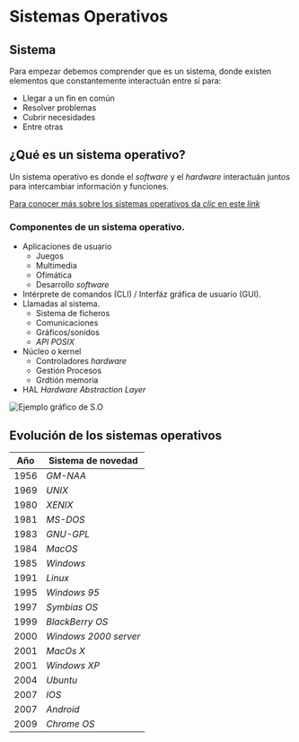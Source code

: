 # Sistemas Operativos

## Sistema 
Para empezar debemos comprender que es un sistema, donde existen elementos que constantemente interactuán entre sí para:
- Llegar a un fin en común
- Resolver problemas
- Cubrir necesidades
- Entre otras

## ¿Qué es un sistema operativo?

Un sistema operativo es donde el *software* y el *hardware* interactuán juntos para intercambiar información y funciones.

[Para conocer más sobre los sistemas operativos da *clic* en este *link*](https://www.youtube.com/watch?v=fsuroRYmagw)

### Componentes de un sistema operativo.

- Aplicaciones de usuario
    - Juegos 
    - Multimedia
    - Ofimática
    - Desarrollo *software*
- Intérprete de comandos (CLI) / Interfáz gráfica de usuario (GUI).
- Llamadas al sistema.
    - Sistema de ficheros
    - Comunicaciones
    - Gráficos/sonidos
    - *API POSIX*
- Núcleo o kernel
    - Controladores *hardware* 
    - Gestión Procesos
    - Grdtión memoria
- HAL *Hardware Abstraction Layer*

![Ejemplo gráfico de S.O](https://upload.wikimedia.org/wikipedia/commons/7/77/Compzbcj.jpg)






## Evolución de los sistemas operativos

| Año       | Sistema de novedad | 
| --------- | --------- | 
| 1956      |*GM-NAA*  | 
| 1969      | *UNIX*   | 
| 1980      | *XENIX*  | 
| 1981      | *MS-DOS*        | 
| 1983      | *GNU-GPL*        | 
| 1984      | *MacOS*        | 
| 1985      | *Windows*        | 
| 1991      |  *Linux*        | 
| 1995      |  *Windows 95*        | 
| 1997      | *Symbias OS*         | 
| 1999      | *BlackBerry OS*       | 
| 2000      |  *Windows 2000 server*        | 
| 2001      |  *MacOs X*        | 
| 2001      |  *Windows XP*        | 
| 2004      |   *Ubuntu*       | 
| 2007      |   *IOS*       | 
| 2007      |    *Android*      | 
| 2009      |    *Chrome OS*      | 
